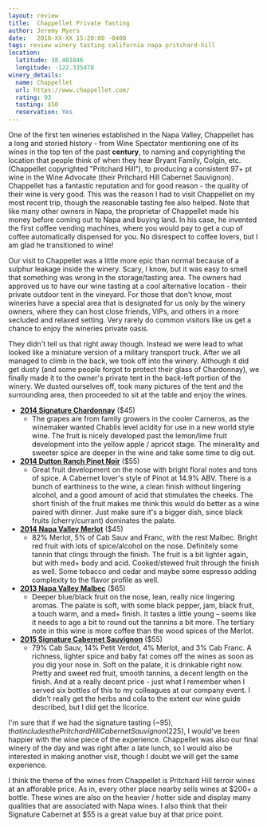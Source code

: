 ```yaml
---
layout: review
title:  Chappellet Private Tasting
author: Jeremy Myers
date:   2018-XX-XX 15:20:00 -0400
tags: review winery tasting california napa pritchard-hill
location:
  latitude: 38.481846
  longitude: -122.335478
winery_details:
  name: Chappellet
  url: https://www.chappellet.com/
  rating: 93
  tasting: $50
  reservation: Yes
---
```

One of the first ten wineries established in the Napa Valley, Chappellet has a long and storied history - from Wine Spectator mentioning one of its wines in the top ten of the past **century**, to naming and copyrighting the location that people think of when they hear Bryant Family, Colgin, etc. (Chappellet copyrighted "Pritchard Hill"), to producing a consistent 97+ pt wine in the Wine Advocate (their Pritchard Hill Cabernet Sauvignon).  Chappellet has a fantastic reputation and for good reason - the quality of their wine is very good.  This was the reason I had to visit Chappellet on my most recent trip, though the reasonable tasting fee also helped.  Note that like many other owners in Napa, the proprietar of Chappellet made his money before coming out to Napa and buying land.  In his case, he invented the first coffee vending machines, where you would pay to get a cup of coffee automatically dispensed for you.  No disrespect to coffee lovers, but I am glad he transitioned to wine!

Our visit to Chappellet was a little more epic than normal because of a sulphur leakage inside the winery.  Scary, I know, but it was easy to smell that something was wrong in the storage/tasting area.  The owners had approved us to have our wine tasting at a cool alternative location - their private outdoor tent in the vineyard.  For those that don't know, most wineries have a special area that is designated for us only by the winery owners, where they can host close friends, VIPs, and others in a more secluded and relaxed setting.  Very rarely do common visitors like us get a chance to enjoy the wineries private oasis.  

They didn't tell us that right away though.  Instead we were lead to what looked like a miniature version of a military transport truck.  After we all managed to climb in the back, we took off into the winery.  Although it did get dusty (and some people forgot to protect their glass of Chardonnay), we finally made it to the owner's private tent in the back-left portion of the winery.  We dusted ourselves off, took many pictures of the tent and the surrounding area, then proceeded to sit at the table and enjoy the wines.  

* [**2014 Signature Chardonnay**](https://www.chappellet.com/product/2014-Signature-Chardonnay) ($45)
  * The grapes are from family growers in the cooler Carneros, as the winemaker wanted Chablis level acidity for use in a new world style wine.  The fruit is nicely developed past the lemon/lime fruit development into the yellow apple / apricot stage.  The minerality and sweeter spice are deeper in the wine and take some time to dig out.
* [**2014 Dutton Ranch Pinot Noir**](https://www.chappellet.com/product/2014-Pinot-Noir) ($55)
  * Great fruit development on the nose with bright floral notes and tons of spice.  A Cabernet lover's style of Pinot at 14.9% ABV.  There is a bunch of earthiness to the wine, a clean finish without lingering alcohol, and a good amount of acid that stimulates the cheeks.  The short finish of the fruit makes me think this would do better as a wine paired with dinner.  Just make sure it's a bigger dish, since black fruits (cherry/currant) dominates the palate.
* [**2014 Napa Valley Merlot**](https://www.chappellet.com/product/2015-Merlot) ($45)
  * 82% Merlot, 5% of Cab Sauv and Franc, with the rest Malbec.  Bright red fruit with lots of spice/alcohol on the nose.  Definitely some tannin that clings through the finish.  The fruit is a bit lighter again, but with med+ body and acid.  Cooked/stewed fruit through the finish as well.  Some tobacco and cedar and maybe some espresso adding complexity to the flavor profile as well.
* [**2013 Napa Valley Malbec**](https://www.chappellet.com/product/2014-Malbec) ($65)
  * Deeper blue/black fruit on the nose, lean, really nice lingering aromas.  The palate is soft, with some black pepper, jam, black fruit, a touch warm, and a med+ finish.  It tastes a little young – seems like it needs to age a bit to round out the tannins a bit more.  The tertiary note in this wine is more coffee than the wood spices of the Merlot.
* [**2015 Signature Cabernet Sauvignon**](https://www.chappellet.com/product/2015-Signature-Cabernet-Sauvignon-Napa-Valley-1-5) ($55) 
  * 79% Cab Sauv, 14% Petit Verdot, 4% Merlot, and 3% Cab Franc.  A richness, lighter spice and baby fat comes off the wines as soon as you dig your nose in.  Soft on the palate, it is drinkable right now.  Pretty and sweet red fruit, smooth tannins, a decent length on the finish.  And at a really decent price - just what I remember when I served six bottles of this to my colleagues at our company event.  I didn't really get the herbs and cola to the extent our wine guide described, but I did get the licorice.

I'm sure that if we had the signature tasting (~$95), that includes the Pritchard Hill Cabernet Sauvignon ($225), I would've been happier with the wine piece of the experience.  Chappellet was also our final winery of the day and was right after a late lunch, so I would also be interested in making another visit, though I doubt we will get the same experience.  

I think the theme of the wines from Chappellet is Pritchard Hill terroir wines at an afforable price.  As in, every other place nearby sells wines at $200+ a bottle.  These wines are also on the heavier / hotter side and display many qualities that are associated with Napa wines.  I also think that their Signature Cabernet at $55 is a great value buy at that price point.  
